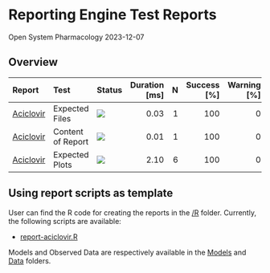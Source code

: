Reporting Engine Test Reports
================
Open System Pharmacology
2023-12-07

<!-- README.md is generated from README.Rmd. Please edit that file -->
<!-- 
Run testthat and get list of test results 
Note that "test_local" runs the scripts in ./R and then performs the tests
testResults includes a list per test script, which contains the following results
file, context, test, nb, failed, skipped, error, warning, user, system, real, passed, result

Turning the list to data.frame and extracting the relevant data will give a great overview of the test results
-->

## Overview

| Report                                 | Test              | Status                                                             | Duration \[ms\] |   N | Success \[%\] | Warning \[%\] | Failed \[%\] |
|:---------------------------------------|:------------------|:-------------------------------------------------------------------|----------------:|----:|--------------:|--------------:|-------------:|
| [Aciclovir](./tests/Reports/Aciclovir) | Expected Files    | ![](https://img.shields.io/badge/%E2%9C%93-Passed%20tests-success) |            0.03 |   1 |           100 |             0 |            0 |
| [Aciclovir](./tests/Reports/Aciclovir) | Content of Report | ![](https://img.shields.io/badge/%E2%9C%93-Passed%20tests-success) |            0.01 |   1 |           100 |             0 |            0 |
| [Aciclovir](./tests/Reports/Aciclovir) | Expected Plots    | ![](https://img.shields.io/badge/%E2%9C%93-Passed%20tests-success) |            2.10 |   6 |           100 |             0 |            0 |

## Using report scripts as template

User can find the R code for creating the reports in the [/R](./R)
folder. Currently, the following scripts are available:

- [report-aciclovir.R](./R/report-aciclovir.R)

Models and Observed Data are respectively available in the
[Models](./Models) and [Data](./ObservedData) folders.
